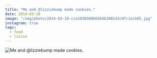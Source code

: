 ```yaml
---
title: "Me and @lizziebump made cookies."
date: 2014-03-10
image: "/img/photo/2014-03-10-cce1838509b0264b380143c97c1ecb65.jpg"
instagram: true
tags:
  - food
  - lizzie
---
```


![Me and @lizziebump made cookies.](/img/photo/2014-03-10-cce1838509b0264b380143c97c1ecb65.jpg)
